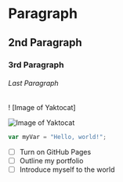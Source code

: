 # Paragraph
## 2nd Paragraph
### 3rd Paragraph
###### Last Paragraph

! [Image of Yaktocat]

![Image of Yaktocat](https://octodex.github.com/images/yaktocat.png)

``` javascript
var myVar = "Hello, world!";
```

- [ ] Turn on GitHub Pages
- [ ] Outline my portfolio
- [ ] Introduce myself to the world
